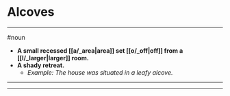# Alcoves
---
#noun
- **A small recessed [[a/_area|area]] set [[o/_off|off]] from a [[l/_larger|larger]] room.**
- **A shady retreat.**
	- _Example: The house was situated in a leafy alcove._
---
---
